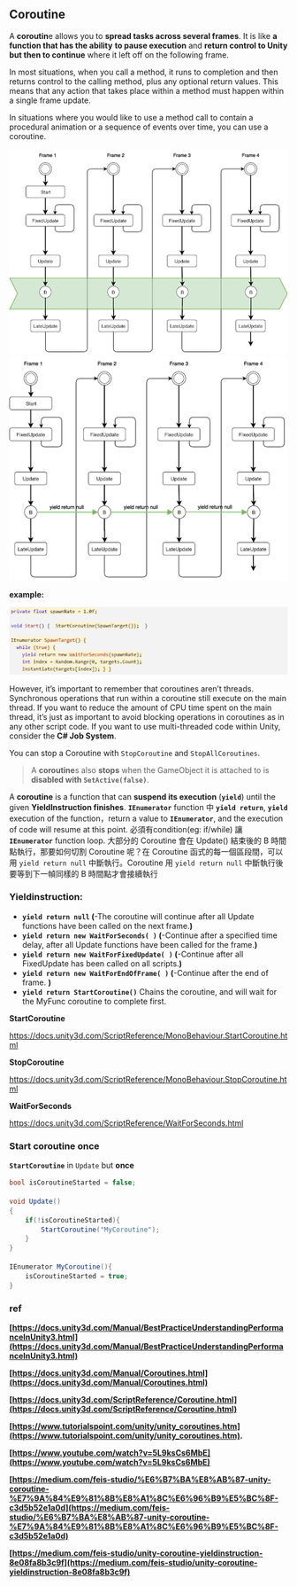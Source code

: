 ## Coroutine

A **coroutin**e allows you to **spread tasks across several frames**. It is like **a function that has the ability** **to pause execution** and **return control to Unity but then to continue** where it left off on the following frame.

In most situations, when you call a method, it runs to completion and then returns control to the calling method, plus any optional return values. This means that any action that takes place within a method must happen within a single frame update.


In situations where you would like to use a method call to contain a procedural animation or a sequence of events over time, you can use a coroutine.

![](./coroutine1.png)
![](./coroutine2.png)

**example:**

![](./coroutine-example.png)


However, it’s important to remember that coroutines aren’t threads. Synchronous operations that run within a coroutine still execute on the main thread. If you want to reduce the amount of CPU time spent on the main thread, it’s just as important to avoid blocking operations in coroutines as in any other script code. If you want to use multi-threaded code within Unity, consider the **C# Job System**.


You can stop a Coroutine with `StopCoroutine` and `StopAllCoroutines`. 
> A **coroutine**s also **stops** when the GameObject it is attached to is **disabled with `SetActive(false)`**.

A **coroutine** is a function that can **suspend its execution** (**`yield`**) until the given **YieldInstruction finishes**. **`IEnumerator`** function 中 **`yield return`**, **`yield`** execution of the function，return a value to **`IEnumerator`**, and the execution of code will resume at this point. 必須有condition(eg: if/while) 讓 **`IEnumerator`** function loop. 大部分的 Coroutine 會在 Update() 結束後的 B 時間點執行，那要如何切割 Coroutine 呢？在 Coroutine 函式的每一個區段間，可以用 `yield return null` 中斷執行。Coroutine 用 `yield return null` 中斷執行後要等到下一幀同樣的 B 時間點才會接續執行


### **Yieldinstruction:**

- **`yield return null` (**-The coroutine will continue after all Update functions have been called on the next frame.**)**
- **`yield return new WaitForSeconds( )` (**-Continue after a specified time delay, after all Update functions have been called for the frame.**)**
- **`yield return new WaitForFixedUpdate( )` (**-Continue after all FixedUpdate has been called on all scripts.**)**
- **`yield return new WaitForEndOfFrame( )` (**-Continue after the end of frame. **)**
- **`yield return StartCoroutine()`** Chains the coroutine, and will wait for the MyFunc coroutine to complete first.

**StartCoroutine**

https://docs.unity3d.com/ScriptReference/MonoBehaviour.StartCoroutine.html

**StopCoroutine**

https://docs.unity3d.com/ScriptReference/MonoBehaviour.StopCoroutine.html

**WaitForSeconds**

https://docs.unity3d.com/ScriptReference/WaitForSeconds.html


### Start coroutine once

**`StartCoroutine`** in `Update` but **once**
```cs
bool isCoroutineStarted = false;

void Update()
{
    if(!isCoroutineStarted){
        StartCoroutine("MyCoroutine");
    }
}
 
IEnumerator MyCoroutine(){
    isCoroutineStarted = true;
}
```


### ref 
**[https://docs.unity3d.com/Manual/BestPracticeUnderstandingPerformanceInUnity3.html](https://docs.unity3d.com/Manual/BestPracticeUnderstandingPerformanceInUnity3.html)**

**[https://docs.unity3d.com/Manual/Coroutines.html](https://docs.unity3d.com/Manual/Coroutines.html)**

**[https://docs.unity3d.com/ScriptReference/Coroutine.html](https://docs.unity3d.com/ScriptReference/Coroutine.html)**

**[https://www.tutorialspoint.com/unity/unity_coroutines.htm](https://www.tutorialspoint.com/unity/unity_coroutines.htm).**

**[https://www.youtube.com/watch?v=5L9ksCs6MbE](https://www.youtube.com/watch?v=5L9ksCs6MbE)**

**[https://medium.com/feis-studio/%E6%B7%BA%E8%AB%87-unity-coroutine-%E7%9A%84%E9%81%8B%E8%A1%8C%E6%96%B9%E5%BC%8F-c3d5b52e1a0d](https://medium.com/feis-studio/%E6%B7%BA%E8%AB%87-unity-coroutine-%E7%9A%84%E9%81%8B%E8%A1%8C%E6%96%B9%E5%BC%8F-c3d5b52e1a0d)**

**[https://medium.com/feis-studio/unity-coroutine-yieldinstruction-8e08fa8b3c9f](https://medium.com/feis-studio/unity-coroutine-yieldinstruction-8e08fa8b3c9f)**
